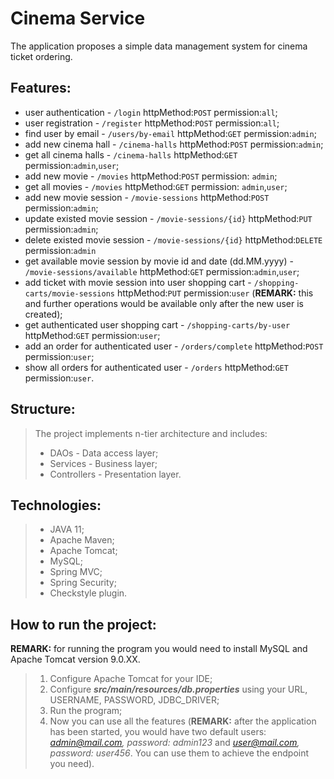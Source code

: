 # Cinema Service


The application proposes a simple data management system for cinema ticket ordering.

## Features:
* user authentication - `/login` httpMethod:`POST` permission:`all`;
* user registration -  `/register` httpMethod:`POST` permission:`all`;
* find user by email - `/users/by-email` httpMethod:`GET` permission:`admin`;
* add new cinema hall - `/cinema-halls` httpMethod:`POST` permission:`admin`;
* get all cinema halls - `/cinema-halls` httpMethod:`GET` permission:`admin`,`user`;
* add new movie - `/movies` httpMethod:`POST` permission: `admin`;
* get all movies - `/movies` httpMethod:`GET` permission: `admin`,`user`;
* add new movie session - `/movie-sessions` httpMethod:`POST` permission:`admin`;
* update existed movie session - `/movie-sessions/{id}` httpMethod:`PUT` permission:`admin`;
* delete existed movie session - `/movie-sessions/{id}` httpMethod:`DELETE` permission:`admin`
* get available movie session by movie id and date (dd.MM.yyyy) - `/movie-sessions/available` httpMethod:`GET` 
permission:`admin`,`user`;
* add ticket with movie session into user shopping cart - `/shopping-carts/movie-sessions` httpMethod:`PUT`
permission:`user` (<strong>REMARK:</strong> this and further operations would be available only after 
the new user is created);
* get authenticated user shopping cart - `/shopping-carts/by-user` httpMethod:`GET` permission:`user`;
* add an order for authenticated user - `/orders/complete` httpMethod:`POST` permission:`user`;
* show all orders for authenticated user - `/orders` httpMethod:`GET` permission:`user`.

## Structure:
>The project implements n-tier architecture and includes:
>* DAOs - Data access layer;
>* Services - Business layer;
>* Controllers - Presentation layer.
## Technologies:
>* JAVA 11;
>* Apache Maven;
>* Apache Tomcat;
>* MySQL;
>* Spring MVC;
>* Spring Security;
>* Checkstyle plugin.
## How to run the project:
<strong>REMARK:</strong> for running the program you would need to install MySQL and Apache Tomcat version 9.0.XX.
>1. Configure Apache Tomcat for your IDE;
>2. Configure <strong><em>src/main/resources/db.properties</em></strong> using your URL, USERNAME, PASSWORD, JDBC_DRIVER;
>3. Run the program;
>4. Now you can use all the features (<strong>REMARK:</strong> after the application has been started, you would have two default users:
    <em>admin@mail.com, password: admin123</em> and <em>user@mail.com, password: user456</em>. You can use them to
    achieve the endpoint you need).